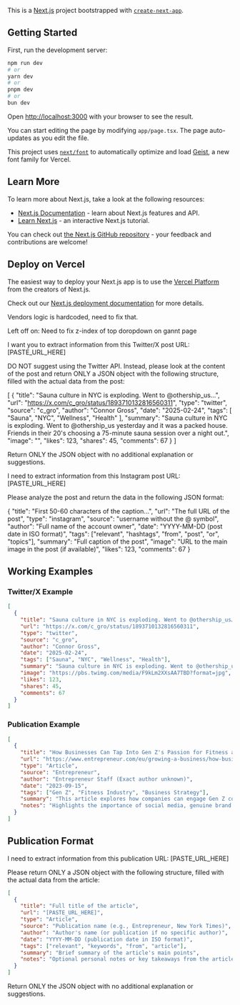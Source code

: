 This is a [Next.js](https://nextjs.org) project bootstrapped with [`create-next-app`](https://nextjs.org/docs/app/api-reference/cli/create-next-app).

## Getting Started

First, run the development server:

```bash
npm run dev
# or
yarn dev
# or
pnpm dev
# or
bun dev
```

Open [http://localhost:3000](http://localhost:3000) with your browser to see the result.

You can start editing the page by modifying `app/page.tsx`. The page auto-updates as you edit the file.

This project uses [`next/font`](https://nextjs.org/docs/app/building-your-application/optimizing/fonts) to automatically optimize and load [Geist](https://vercel.com/font), a new font family for Vercel.

## Learn More

To learn more about Next.js, take a look at the following resources:

- [Next.js Documentation](https://nextjs.org/docs) - learn about Next.js features and API.
- [Learn Next.js](https://nextjs.org/learn) - an interactive Next.js tutorial.

You can check out [the Next.js GitHub repository](https://github.com/vercel/next.js) - your feedback and contributions are welcome!

## Deploy on Vercel

The easiest way to deploy your Next.js app is to use the [Vercel Platform](https://vercel.com/new?utm_medium=default-template&filter=next.js&utm_source=create-next-app&utm_campaign=create-next-app-readme) from the creators of Next.js.

Check out our [Next.js deployment documentation](https://nextjs.org/docs/app/building-your-application/deploying) for more details.

Vendors logic is hardcoded, need to fix that.

Left off on:
Need to fix z-index of top doropdown on gannt page

I want you to extract information from this Twitter/X post URL: [PASTE_URL_HERE]

DO NOT suggest using the Twitter API. Instead, please look at the content of the post and return ONLY a JSON object with the following structure, filled with the actual data from the post:

[
{
"title": "Sauna culture in NYC is exploding. Went to @othership_us…",
"url": "https://x.com/c_gro/status/1893710132816560311",
"type": "twitter",
"source": "c_gro",
"author": "Connor Gross",
"date": "2025-02-24",
"tags": [
"Sauna",
"NYC",
"Wellness",
"Health"
],
"summary": "Sauna culture in NYC is exploding. Went to @othership_us yesterday and it was a packed house. Friends in their 20's choosing a 75-minute sauna session over a night out.",
"image": "",
"likes": 123,
"shares": 45,
"comments": 67
}
]

Return ONLY the JSON object with no additional explanation or suggestions.

I need to extract information from this Instagram post URL: [PASTE_URL_HERE]

Please analyze the post and return the data in the following JSON format:

{
"title": "First 50-60 characters of the caption...",
"url": "The full URL of the post",
"type": "instagram",
"source": "username without the @ symbol",
"author": "Full name of the account owner",
"date": "YYYY-MM-DD (post date in ISO format)",
"tags": ["relevant", "hashtags", "from", "post", "or", "topics"],
"summary": "Full caption of the post",
"image": "URL to the main image in the post (if available)",
"likes": 123,
"comments": 67
}

## Working Examples

### Twitter/X Example

```json
[
  {
    "title": "Sauna culture in NYC is exploding. Went to @othership_us…",
    "url": "https://x.com/c_gro/status/1893710132816560311",
    "type": "twitter",
    "source": "c_gro",
    "author": "Connor Gross",
    "date": "2025-02-24",
    "tags": ["Sauna", "NYC", "Wellness", "Health"],
    "summary": "Sauna culture in NYC is exploding. Went to @othership_us yesterday and it was a packed house. Friends in their 20's choosing a 75-minute sauna session over a night out.",
    "image": "https://pbs.twimg.com/media/F9kLm2XXsAA7TBD?format=jpg",
    "likes": 123,
    "shares": 45,
    "comments": 67
  }
]
```

### Publication Example

```json
[
  {
    "title": "How Businesses Can Tap Into Gen Z's Passion for Fitness and Health",
    "url": "https://www.entrepreneur.com/eu/growing-a-business/how-businesses-can-tap-into-gen-zs-passion-for-fitness-and/486711",
    "type": "Article",
    "source": "Entrepreneur",
    "author": "Entrepreneur Staff (Exact author unknown)",
    "date": "2023-09-15",
    "tags": ["Gen Z", "Fitness Industry", "Business Strategy"],
    "summary": "This article explores how companies can engage Gen Z consumers by focusing on authentic fitness, wellness, and community experiences, ultimately driving growth and loyalty.",
    "notes": "Highlights the importance of social media, genuine brand values, and inclusive wellness initiatives to capture Gen Z's attention."
  }
]
```

## Publication Format

I need to extract information from this publication URL: [PASTE_URL_HERE]

Please return ONLY a JSON object with the following structure, filled with the actual data from the article:

```json
[
  {
    "title": "Full title of the article",
    "url": "[PASTE_URL_HERE]",
    "type": "Article",
    "source": "Publication name (e.g., Entrepreneur, New York Times)",
    "author": "Author's name (or publication if no specific author)",
    "date": "YYYY-MM-DD (publication date in ISO format)",
    "tags": ["relevant", "keywords", "from", "article"],
    "summary": "Brief summary of the article's main points",
    "notes": "Optional personal notes or key takeaways from the article"
  }
]
```

Return ONLY the JSON object with no additional explanation or suggestions.
